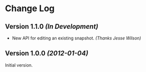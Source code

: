 Change Log
==========

Version 1.1.0 *(In Development)*
--------------------------------

 * New API for editing an existing snapshot. *(Thanks Jesse Wilson)*


Version 1.0.0 *(2012-01-04)*
----------------------------

Initial version.
